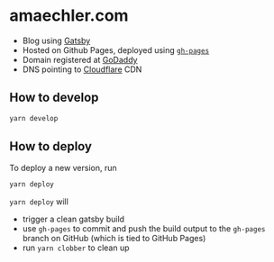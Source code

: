 # amaechler.com

- Blog using [Gatsby](https://www.gatsbyjs.org/)
- Hosted on Github Pages, deployed using [`gh-pages`](https://github.com/tschaub/gh-pages)
- Domain registered at [GoDaddy](https://ca.godaddy.com/)
- DNS pointing to [Cloudflare](https://www.cloudflare.com) CDN

## How to develop

```sh
yarn develop
```

## How to deploy

To deploy a new version, run

```sh
yarn deploy
```

 `yarn deploy` will

- trigger a clean gatsby build
- use `gh-pages` to commit and push the build output to the `gh-pages` branch on GitHub (which is tied to GitHub Pages)
- run `yarn clobber` to clean up
